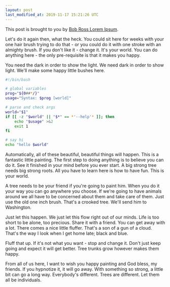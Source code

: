 ```yaml
---
layout: post
last_modified_at: 2019-11-17 15:21:26 UTC
---
```


This post is brought to you by [Bob Ross Lorem Ipsum](https://www.bobrosslipsum.com/).

Let's do it again then, what the heck. You could sit here for weeks with your one hair brush trying to do that - or you could do it with one stroke with an almighty brush. If you don't like it - change it. It's your world. You can do anything here - the only pre-requisite is that it makes you happy.

You need the dark in order to show the light. We need dark in order to show light. We'll make some happy little bushes here.

```bash
#!/bin/bash

# global variables
prog="${0##*/}"
usage="Syntax: $prog [world]" 

# parse and check args
world="$1"
if [[ -z "$world" || "$*" == *'--help'* ]]; then
	echo "$usage" >&2
	exit 1
fi

# say hi
echo "hello $world"
```

Automatically, all of these beautiful, beautiful things will happen. This is a fantastic little painting. The first step to doing anything is to believe you can do it. See it finished in your mind before you ever start. A big strong tree needs big strong roots. All you have to learn here is how to have fun. This is your world.

A tree needs to be your friend if you're going to paint him. When you do it your way you can go anywhere you choose. If we're going to have animals around we all have to be concerned about them and take care of them. Just use the old one inch brush. That's a crooked tree. We'll send him to Washington.

Just let this happen. We just let this flow right out of our minds. Life is too short to be alone, too precious. Share it with a friend. You can get away with a lot. There comes a nice little fluffer. That's a son of a gun of a cloud. That's the way I look when I get home late; black and blue.

Fluff that up. If it's not what you want - stop and change it. Don't just keep going and expect it will get better. Tree trunks grow however makes them happy.

From all of us here, I want to wish you happy painting and God bless, my friends. If you hypnotize it, it will go away. With something so strong, a little bit can go a long way. Everybody's different. Trees are different. Let them all be individuals.

